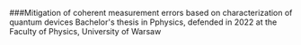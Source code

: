 ###Mitigation of coherent measurement errors based on characterization of quantum devices
Bachelor's thesis in Pphysics, defended in 2022 at the Faculty of Physics, University of Warsaw
